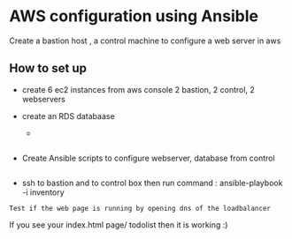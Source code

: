 # AWS configuration using Ansible
Create a bastion host , a control machine to configure a web server in aws 

## How to set up
* create 6 ec2 instances from aws console 2 bastion, 2 control, 2 webservers
* create an RDS databaase 
 
  * 
``` Create S3 Bucket to store .war file

```
* Create Ansible scripts to configure webserver, database from control
```

```
* ssh to bastion and to control box then run command : ansible-playbook -i inventory

```
Test if the web page is running by opening dns of the loadbalancer

```
If you see your index.html page/ todolist then it is working :)
